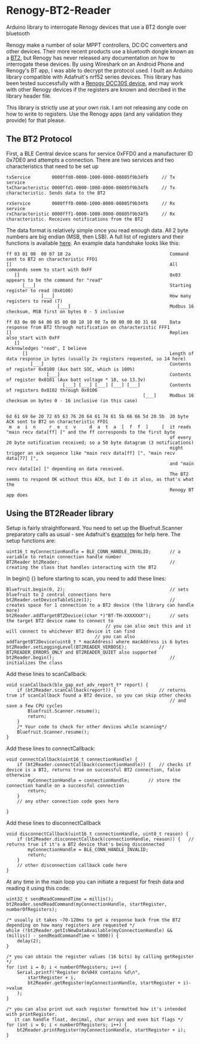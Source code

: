 # Renogy-BT2-Reader
Arduino library to interrogate Renogy devices that use a BT2 dongle over bluetooth

Renogy make a number of solar MPPT controllers, DC:DC converters and other devices.   Their more recent products use a bluetooth dongle known as a [BT2](https://www.renogy.com/bt-2-bluetooth-module/), but Renogy has never released any documentation on how to interrogate these devices.  By using Wireshark on an Android Phone and Renogy's BT app, I was able to decrypt the protocol used.  I built an Arduino library compatible with Adafruit's nrf52 series devices.  This library has been tested successfully with a [Renogy DCC30S device](https://www.renogy.com/dcc30s-12v-30a-dual-input-dc-dc-on-board-battery-charger-with-mppt/), and may work with other Renogy devices if the registers are known and decribed in the library header file.

This library is strictly use at your own risk.  I am not releasing any code on how to write to registers.  Use the Renogy apps (and any validation they provide) for that please.


## The BT2 Protocol

First, a BLE Central device scans for service 0xFFD0 and a manufacturer ID 0x7DE0 and attempts a connection.   There are two services and two characteristics that need to be set up
```
txService        0000ffd0-0000-1000-8000-00805f9b34fb     // Tx service
txCharacteristic 0000ffd1-0000-1000-8000-00805f9b34fb     // Tx characteristic. Sends data to the BT2

rxService        0000fff0-0000-1000-8000-00805f9b34fb     // Rx service
rxCharacteristic 0000fff1-0000-1000-8000-00805f9b34fb     // Rx characteristic. Receives notifications from the BT2
```
The data format is relatively simple once you read enough data.  All 2 byte numbers are big endian (MSB, then LSB).  A full list of registers and their functions is available [here](/resources).  An example data handshake looks like this:
```
ff 03 01 00  00 07 10 2a                                     Command sent to BT2 on characteristic FFD1
[]                                                           All commands seem to start with 0xFF
   []                                                        0x03 appears to be the command for "read"
      [___]                                                  Starting register to read (0x0100)
             [___]                                           How many registers to read (7)
                   [___]                                     Modbus 16 checksum, MSB first on bytes 0 - 5 inclusive

ff 03 0e 00 64 00 85 00 00 10 10 00 7a 00 00 00 00 31 68     Data response from BT2 through notification on characteristic FFF1
[]                                                           Replies also start with 0xFF
   []                                                        Acknowledges "read", I believe
      []                                                     Length of data response in bytes (usually 2x registers requested, so 14 here)
         [___]                                               Contents of register 0x0100 (Aux batt SOC, which is 100%)
               [___]                                         Contents of register 0x0101 (Aux batt voltage * 10, so 13.3v)
                     [___] [___] [___] [___] [___]           Contents of registers 0x0102 through 0x0106
                                                   [___]     Modbus 16 checksum on bytes 0 - 16 inclusive (in this case)


6d 61 69 6e 20 72 65 63 76 20 64 61 74 61 5b 66 66 5d 20 5b  20 byte ACK sent to BT2 on characteristic FFD1
 m  a  i  n     r  e  c  v     d  a  t  a  [  f  f  ]     [  it reads "main recv data[ff] [" and the ff corresponds to the first byte
                                                             of every 20 byte notification received; so a 50 byte datagram (3 notifications)
                                                             might trigger an ack sequence like "main recv data[ff] [", "main recv data[77] [",
                                                             and "main recv data[1e] [" depending on data received.  
                                                             The BT2 seems to respond OK without this ACK, but I do it also, as that's what the
                                                             Renogy BT app does
```

## Using the BT2Reader library
Setup is fairly straightforward.  You need to set up the Bluefruit.Scanner preparatory calls as usual - see Adafruit's [examples](https://github.com/adafruit/Adafruit_nRF52_Arduino/blob/master/libraries/Bluefruit52Lib/examples/Central/central_scan/central_scan.ino) for help here.  The setup functions are:
```
uint16_t myConnectionHandle = BLE_CONN_HANDLE_INVALID;       // a variable to retain connection handle number
BT2Reader bt2Reader;                                         // creating the class that handles interacting with the BT2
```
In begin() {} before starting to scan, you need to add these lines:
```
Bluefruit.begin(0, 2);                                       // sets bluefruit to 2 central connections here
bt2Reader.setDeviceTableSize(1);                             // creates space for 1 connection to a BT2 device (the library can handle more)
bt2Reader.addTargetBT2Device((char *)"BT-TH-XXXXXXX");       // sets the target BT2 device name to connect to
						             // you can also omit this and it will connect to whichever BT2 device it can find
							     // you can also addTargetBT2Device(uint8_t * macAddress) where macAddress is 6 bytes
bt2Reader.setLoggingLevel(BT2READER_VERBOSE);		     // BT2READER_ERRORS_ONLY and BT2READER_QUIET also supported
bt2Reader.begin();                                           // initializes the class
```
Add these lines to scanCallback:
```
void scanCallback(ble_gap_evt_adv_report_t* report) {
	if (bt2Reader.scanCallback(report)) {                // returns true if scanCallback found a BT2 device, so you can skip other checks
                                                             // and save a few CPU cycles
		Bluefruit.Scanner.resume();
		return;
	}
	/* Your code to check for other devices while scanning*/
	Bluefruit.Scanner.resume();
}
```
Add these lines to connectCallback:
```
void connectCallback(uint16_t connectionHandle) {
	if (bt2Reader.connectCallback(connectionHandle)) {   // checks if device is a BT2, returns true on successful BT2 connection, false otherwise
		myConnectionHandle = connectionHandle;       // store the connection handle on a successful connection
		return;
	}
	// any other connection code goes here

}
```
Add these lines to disconnectCallback
```
void disconnectCallback(uint16_t connectionHandle, uint8_t reason) {
	if (bt2Reader.disconnectCallback(connectionHandle, reason)) {	// returns true if it's a BT2 device that's being disconnected
		myConnectionHandle = BLE_CONN_HANDLE_INVALID;
		return;
	}
	// other disconnection callback code here
}
```
At any time in the main loop you can initiate a request for fresh data and reading it using this code:
```
uint32_t sendReadCommandTime = millis();
bt2Reader.sendReadCommand(myConnectionHandle, startRegister, numberOfRegisters);

/* usually it takes ~70-120ms to get a response back from the BT2 depending on how many registers are requested */
while (!bt2Reader.getIsNewDataAvailable(myConnectionHandle) && (millis() - sendReadCommandTime < 5000)) {
	delay(2);
}

/* you can obtain the register values (16 bits) by calling getRegister */
for (int i = 0; i < numberOfRegisters; i++) {
	Serial.printf("Register 0x%04X contains %d\n", 
		startRegister + i,
		bt2Reader.getRegister(myConnectionHandle, startRegister + i)->value
	);
}

/* you can also print out each register formatted how it's intended with printRegister.
   it can handle float, decimal, char arrays and even bit flags */
for (int i = 0; i < numberOfRegisters; i++) {
	bt2Reader.printRegister(myConnectionHandle, startRegister + i);
}

```
